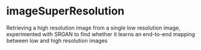 # imageSuperResolution
Retrieving a high resolution image from a single low resolution image, experimented with SRGAN to find whether it learns an end-to-end mapping between low and high resolution images
